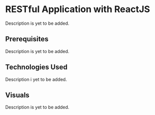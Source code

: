 # RESTful Application with ReactJS

Description is yet to be added.

## Prerequisites

Description is yet to be added.

## Technologies Used

Description i yet to be added.

## Visuals

Description is yet to be added.


